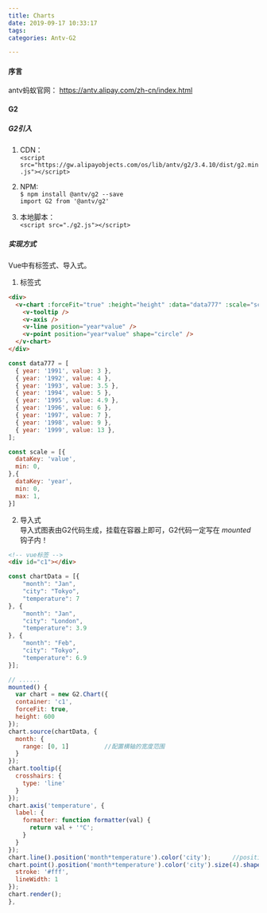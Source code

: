 ```yaml
---
title: Charts
date: 2019-09-17 10:33:17
tags:
categories: Antv-G2

---
```



#### 序言
antv蚂蚁官网： <https://antv.alipay.com/zh-cn/index.html>

#### G2

##### G2引入

1. CDN：   
`<script src="https://gw.alipayobjects.com/os/lib/antv/g2/3.4.10/dist/g2.min.js"></script>
`

2. NPM:  
`$ npm install @antv/g2 --save`  
`import G2 from '@antv/g2'`  

3. 本地脚本：  
`<script src="./g2.js"></script>`

##### 实现方式
Vue中有标签式、导入式。  
1. 标签式
```html
<div>
  <v-chart :forceFit="true" :height="height" :data="data777" :scale="scale">
    <v-tooltip />
    <v-axis />
    <v-line position="year*value" />
    <v-point position="year*value" shape="circle" />
  </v-chart>
</div>
```
```javascript
const data777 = [
  { year: '1991', value: 3 },
  { year: '1992', value: 4 },
  { year: '1993', value: 3.5 },
  { year: '1994', value: 5 },
  { year: '1995', value: 4.9 },
  { year: '1996', value: 6 },
  { year: '1997', value: 7 },
  { year: '1998', value: 9 },
  { year: '1999', value: 13 },
];

const scale = [{
  dataKey: 'value',
  min: 0,
},{
  dataKey: 'year',
  min: 0,
  max: 1,
}]
```

2. 导入式  
导入式图表由G2代码生成，挂载在容器上即可，G2代码一定写在 *mounted* 钩子内！

```html 
<!-- vue标签 -->
<div id="c1"></div>
```

```javascript
const chartData = [{
    "month": "Jan",
    "city": "Tokyo",
    "temperature": 7
}, {
    "month": "Jan",
    "city": "London",
    "temperature": 3.9
}, {
    "month": "Feb",
    "city": "Tokyo",
    "temperature": 6.9
}];

// ......
mounted() {
  var chart = new G2.Chart({
  container: 'c1',
  forceFit: true,
  height: 600
});
chart.source(chartData, {
  month: {        
    range: [0, 1]          //配置横轴的宽度范围
  }
});
chart.tooltip({
  crosshairs: {
    type: 'line'
  }
});
chart.axis('temperature', {
  label: {
    formatter: function formatter(val) {
      return val + '°C';
    }
  }
});
chart.line().position('month*temperature').color('city');      //position('X轴*Y轴')
chart.point().position('month*temperature').color('city').size(4).shape('circle').style({
  stroke: '#fff',
  lineWidth: 1
});
chart.render();
},
```